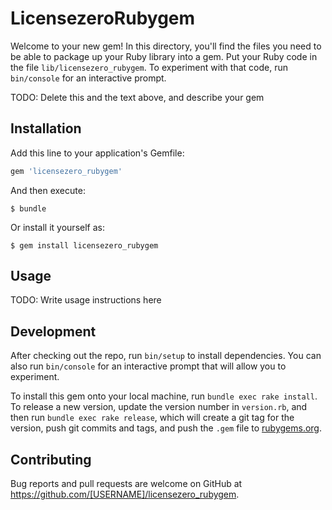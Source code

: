 # LicensezeroRubygem

Welcome to your new gem! In this directory, you'll find the files you need to be able to package up your Ruby library into a gem. Put your Ruby code in the file `lib/licensezero_rubygem`. To experiment with that code, run `bin/console` for an interactive prompt.

TODO: Delete this and the text above, and describe your gem

## Installation

Add this line to your application's Gemfile:

```ruby
gem 'licensezero_rubygem'
```

And then execute:

    $ bundle

Or install it yourself as:

    $ gem install licensezero_rubygem

## Usage

TODO: Write usage instructions here

## Development

After checking out the repo, run `bin/setup` to install dependencies. You can also run `bin/console` for an interactive prompt that will allow you to experiment.

To install this gem onto your local machine, run `bundle exec rake install`. To release a new version, update the version number in `version.rb`, and then run `bundle exec rake release`, which will create a git tag for the version, push git commits and tags, and push the `.gem` file to [rubygems.org](https://rubygems.org).

## Contributing

Bug reports and pull requests are welcome on GitHub at https://github.com/[USERNAME]/licensezero_rubygem.
